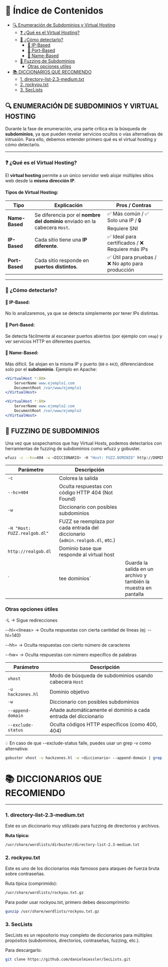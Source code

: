 # 📑 Índice de Contenidos

- [🔍 Enumeración de Subdominios y Virtual Hosting](#-enumeración-de-subdominios-y-virtual-hosting)
  - [❓ ¿Qué es el Virtual Hosting?](#-qué-es-el-virtual-hosting)
  - [🧠 ¿Cómo detectarlo?](#-cómo-detectarlo)
    - [🔎 IP-Based](#-ip-based)
    - [🔎 Port-Based](#-port-based)
    - [🔎 Name-Based](#-name-based)
  - [🚀 Fuzzing de Subdominios](#-fuzzing-de-subdominios)
    - [Otras opciones utiles](#otras-opciones-utiles)
- [📚 DICCIONARIOS QUE RECOMIENDO](#-diccionarios-que-recomiendo)
  - [1. directory-list-2.3-medium.txt](#1-directory-list-23-mediumtxt)
  - [2. rockyou.txt](#2-rockyoutxt)
  - [3. SecLists](#3-seclists)






## 🔍 ENUMERACIÓN DE SUBDOMINIOS Y VIRTUAL HOSTING

Durante la fase de enumeración, una parte crítica es la búsqueda de **subdominios**, ya que pueden revelar servicios ocultos o vías alternativas de intrusión. Para ello, debemos entender primero qué es el virtual hosting y cómo detectarlo.

---

### ❓ ¿Qué es el Virtual Hosting?

El **virtual hosting** permite a un único servidor web alojar múltiples sitios web desde la **misma dirección IP**.

#### Tipos de Virtual Hosting:

| Tipo                      | Explicación                                                                                   | Pros / Contras                                        |
|--------------------------|-----------------------------------------------------------------------------------------------|-------------------------------------------------------|
| **Name-Based**           | Se diferencia por el **nombre del dominio** enviado en la cabecera `Host`.                   | ✅ Más común / ✅ Solo una IP / 🔒 Requiere SNI        |
| **IP-Based**             | Cada sitio tiene una **IP diferente**.                                                       | ✅ Ideal para certificados / ❌ Requiere más IPs       |
| **Port-Based**           | Cada sitio responde en **puertos distintos**.                                                 | ✅ Útil para pruebas / ❌ No apto para producción      |

---

### 🧠 ¿Cómo detectarlo?

#### 🔎 IP-Based:
No lo analizaremos, ya que se detecta simplemente por tener IPs distintas.

#### 🔎 Port-Based:
Se detecta fácilmente al escanear puertos abiertos (por ejemplo con `nmap`) y ver servicios HTTP en diferentes puertos.

#### 🔎 Name-Based:
Más difícil. Se alojan en la misma IP y puerto (`80` o `443`), diferenciándose solo por el **subdominio**. Ejemplo en Apache:

```apache
<VirtualHost *:80>
    ServerName www.ejemplo1.com
    DocumentRoot /var/www/ejemplo1
</VirtualHost>

<VirtualHost *:80>
    ServerName www.ejemplo2.com
    DocumentRoot /var/www/ejemplo2
</VirtualHost>
```
## 🚀 FUZZING DE SUBDOMINIOS
Una vez que sospechamos que hay Virtual Hosts, podemos detectarlos con herramientas de fuzzing de subdominios como wfuzz y gobuster.
```bash
wfuzz -c --hc=404 -w <DICCIONARIO> -H "Host: FUZZ.DOMINIO" http://DOMINIO | tee dominios
```
| Parámetro                    | Descripción                                                                   |                                                                 |
| ---------------------------- | ----------------------------------------------------------------------------- | --------------------------------------------------------------- |
| `-c`                         | Colorea la salida                                                             |                                                                 |
| `--hc=404`                   | Oculta respuestas con código HTTP 404 (Not Found)                             |                                                                 |
| `-w`                         | Diccionario con posibles subdominios                                          |                                                                 |
| `-H "Host: FUZZ.realgob.dl"` | FUZZ se reemplaza por cada entrada del diccionario (`admin.realgob.dl`, etc.) |                                                                 |
| `http://realgob.dl`          | Dominio base que responde al virtual host                                     |                                                                 |
| \`                           | tee dominios\`                                                                | Guarda la salida en un archivo y también la muestra en pantalla |

### Otras opciones útiles

-L → Sigue redirecciones

--hl=<líneas> → Oculta respuestas con cierta cantidad de líneas (ej: --hl=140)

--hh=<bytes> → Oculta respuestas con cierto número de caracteres

--hw=<palabras> → Oculta respuestas con número específico de palabras

| Parámetro          | Descripción                                                     |
| ------------------ | --------------------------------------------------------------- |
| `vhost`            | Modo de búsqueda de subdominios usando cabecera `Host`          |
| `-u hackzones.hl`  | Dominio objetivo                                                |
| `-w`               | Diccionario con posibles subdominios                            |
| `--append-domain`  | Añade automáticamente el dominio a cada entrada del diccionario |
| `--exclude-status` | Oculta códigos HTTP específicos (como 400, 404)                 |
💡 En caso de que --exclude-status falle, puedes usar un grep -v como alternativa:
```bash
gobuster vhost -u hackzones.hl -w <diccionario> --append-domain | grep -v "400\|404"
```

# 📚 DICCIONARIOS QUE RECOMIENDO

---

### 1. directory-list-2.3-medium.txt

Este es un diccionario muy utilizado para fuzzing de directorios y archivos.

**Ruta típica:**

```bash
/usr/share/wordlists/dirbuster/directory-list-2.3-medium.txt
```
### 2. rockyou.txt
Este es uno de los diccionarios más famosos para ataques de fuerza bruta sobre contraseñas.

Ruta típica (comprimido):
```bash
/usr/share/wordlists/rockyou.txt.gz
```
Para poder usar rockyou.txt, primero debes descomprimirlo:
```bash
gunzip /usr/share/wordlists/rockyou.txt.gz
```
### 3. SecLists
SecLists es un repositorio muy completo de diccionarios para múltiples propósitos (subdominios, directorios, contraseñas, fuzzing, etc.).

Para descargarlo:
```bash
git clone https://github.com/danielmiessler/SecLists.git
```

